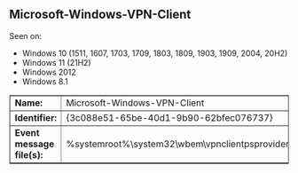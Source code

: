 ## Microsoft-Windows-VPN-Client

Seen on:
* Windows 10 (1511, 1607, 1703, 1709, 1803, 1809, 1903, 1909, 2004, 20H2)
* Windows 11 (21H2)
* Windows 2012
* Windows 8.1

<table border="1" class="docutils">
  <tbody>
    <tr>
      <td><b>Name:</b></td>
      <td>Microsoft-Windows-VPN-Client</td>
    </tr>
    <tr>
      <td><b>Identifier:</b></td>
      <td>{3c088e51-65be-40d1-9b90-62bfec076737}</td>
    </tr>
    <tr>
      <td><b>Event message file(s):</b></td>
      <td>%systemroot%\system32\wbem\vpnclientpsprovider.dll</td>
    </tr>
  </tbody>
</table>

&nbsp;

